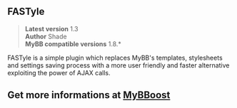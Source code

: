 ## FASTyle

> **Latest version** 1.3  
> **Author** Shade  
> **MyBB compatible versions**  1.8.*

FASTyle is a simple plugin which replaces MyBB's templates, stylesheets and settings saving process with a more user friendly and faster alternative exploiting the power of AJAX calls.

## Get more informations at [MyBBoost](http://projectxmybb.altervista.org)